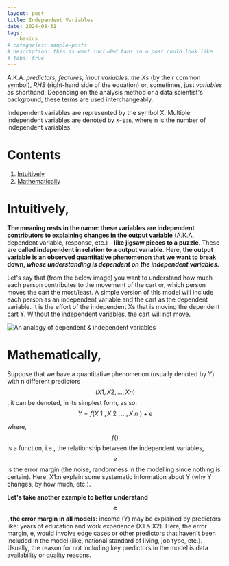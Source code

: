 ```yaml
---
layout: post
title: Independent Variables
date: 2024-08-31
tags: 
    basics
# categories: sample-posts
# description: this is what included tabs in a post could look like
# tabs: true
---
```


A.K.A. *predictors, features, input variables, the Xs* (by their common symbol), *RHS* (right-hand side of the equation) or, sometimes, just *variables* as shorthand. Depending on the analysis method or a data scientist's background, these terms are used interchangeably.

Independent variables are represented by the symbol X. Multiple independent variables are denoted by `X~1:n`, where n is the number of independent variables.  

# Contents
1. [Intuitively](#intuitively)
2. [Mathematically](#mathematically)

# Intuitively,
**The meaning rests in the name: these variables are independent contributors to explaining changes in the output variable** (A.K.A. dependent variable, response, etc.) - **like jigsaw pieces to a puzzle**. These are **called independent in relation to a output variable**. Here, **the output variable is an observed quantitative phenomenon that we want to break down, *whose understanding is dependent on the independent variables*.**

Let's say that (from the below image) you want to understand how much each person contributes to the movement of the cart or, which person moves the cart the most/least. A simple version of this model will include each person as an independent variable and the cart as the dependent variable. It is the effort of the independent Xs that is moving the dependent cart Y. Without the independent variables, the cart will not move. 

![An analogy of dependent & independent variables](/ioed-stats/assets/img/independent-dependent-variables-480.webp)

# Mathematically,
Suppose that we have a quantitative phenomenon (usually denoted by Y) with n different predictors $$(X1, X2, ..., Xn)$$, it can be denoted, in its simplest form, as so:  
$$
Y = f(X~1~, X~2~, ..., X~n~) + e  
$$
  
where, $$f()$$ is a function, i.e., the relationship between the independent variables, $$e$$ is the error margin (the noise, randomness in the modelling since nothing is certain). Here, X1:n explain some systematic information about Y (why Y changes, by how much, etc.). 

**Let's take another example to better understand $$e$$, the error margin in all models:** income (Y) may be explained by predictors like: years of education and work experience (X1 & X2). Here, the error margin, e, would involve edge cases or other predictors that haven't been included in the model (like, national standard of living, job type, etc.). Usually, the reason for not including key predictors in the model is data availability or quality reasons. 